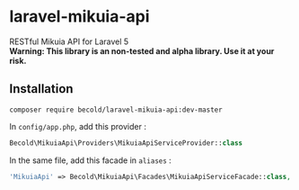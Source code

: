 # laravel-mikuia-api
RESTful Mikuia API for Laravel 5  
__Warning: This library is an non-tested and alpha library. Use it at your risk.__

## Installation
```
composer require becold/laravel-mikuia-api:dev-master
```

In `config/app.php`, add this provider :
```php
Becold\MikuiaApi\Providers\MikuiaApiServiceProvider::class
```

In the same file, add this facade in `aliases` :
```php
'MikuiaApi' => Becold\MikuiaApi\Facades\MikuiaApiServiceFacade::class,
```
